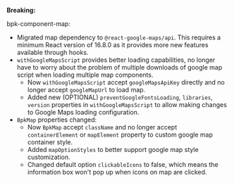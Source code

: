 **Breaking:**

bpk-component-map:
- Migrated map dependency to `@react-google-maps/api`. This requires a minimum React version of 16.8.0 as it provides more new features available through hooks.
- `withGoogleMapsScript` provides better loading capabilities, no longer have to worry about the problem of multiple downloads of google map script when loading multiple map components.
  - Now `withGoogleMapsScript` accept `googleMapsApiKey` directly and no longer accept `googleMapUrl` to load map.
  - Added new (OPTIONAL) `preventGoogleFontsLoading`, `libraries`, `version` properties in `withGoogleMapsScript` to allow making changes to Google Maps loading configuration.
- `BpkMap` properties changed:
  - Now `BpkMap` accept `className` and no longer accept `containerElement` or `mapElement` property to custom google map container style.
  - Added `mapOptionStyles` to better support google map style customization.
  - Changed default option `clickableIcons` to false, which means the information box won't pop up when icons on map are clicked.
